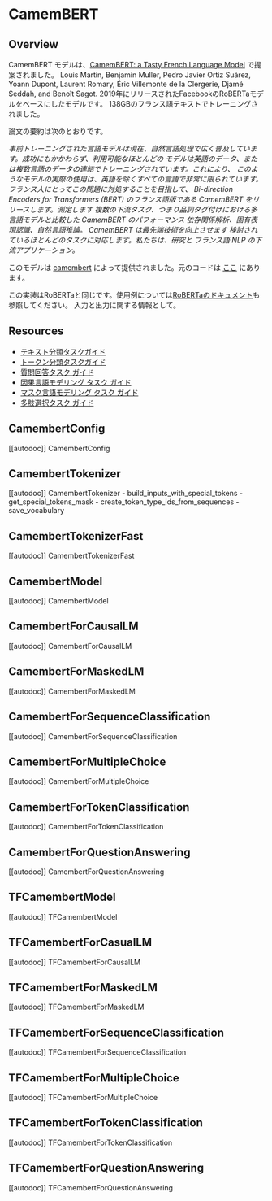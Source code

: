 <!--Copyright 2020 The HuggingFace Team. All rights reserved.

Licensed under the Apache License, Version 2.0 (the "License"); you may not use this file except in compliance with
the License. You may obtain a copy of the License at

http://www.apache.org/licenses/LICENSE-2.0

Unless required by applicable law or agreed to in writing, software distributed under the License is distributed on
an "AS IS" BASIS, WITHOUT WARRANTIES OR CONDITIONS OF ANY KIND, either express or implied. See the License for the
specific language governing permissions and limitations under the License.

⚠️ Note that this file is in Markdown but contain specific syntax for our doc-builder (similar to MDX) that may not be
rendered properly in your Markdown viewer.

-->

# CamemBERT

## Overview

CamemBERT モデルは、[CamemBERT: a Tasty French Language Model](https://arxiv.org/abs/1911.03894) で提案されました。
Louis Martin, Benjamin Muller, Pedro Javier Ortiz Suárez, Yoann Dupont, Laurent Romary, Éric Villemonte de la
Clergerie, Djamé Seddah, and Benoît Sagot. 2019年にリリースされたFacebookのRoBERTaモデルをベースにしたモデルです。
138GBのフランス語テキストでトレーニングされました。

論文の要約は次のとおりです。

*事前トレーニングされた言語モデルは現在、自然言語処理で広く普及しています。成功にもかかわらず、利用可能なほとんどの
モデルは英語のデータ、または複数言語のデータの連結でトレーニングされています。これにより、
このようなモデルの実際の使用は、英語を除くすべての言語で非常に限られています。フランス人にとってこの問題に対処することを目指して、
Bi-direction Encoders for Transformers (BERT) のフランス語版である CamemBERT をリリースします。測定します
複数の下流タスク、つまり品詞タグ付けにおける多言語モデルと比較した CamemBERT のパフォーマンス
依存関係解析、固有表現認識、自然言語推論。 CamemBERT は最先端技術を向上させます
検討されているほとんどのタスクに対応します。私たちは、研究と
フランス語 NLP の下流アプリケーション。*

このモデルは [camembert](https://huggingface.co/camembert) によって提供されました。元のコードは [ここ](https://camembert-model.fr/) にあります。


<Tip>

この実装はRoBERTaと同じです。使用例については[RoBERTaのドキュメント](roberta)も参照してください。
入力と出力に関する情報として。

</Tip>

## Resources

- [テキスト分類タスクガイド](../tasks/sequence_classification)
- [トークン分類タスクガイド](../tasks/token_classification)
- [質問回答タスク ガイド](../tasks/question_answering)
- [因果言語モデリング タスク ガイド](../tasks/language_modeling)
- [マスク言語モデリング タスク ガイド](../tasks/masked_language_modeling)
- [多肢選択タスク ガイド](../tasks/multiple_choice)

## CamembertConfig

[[autodoc]] CamembertConfig

## CamembertTokenizer

[[autodoc]] CamembertTokenizer
    - build_inputs_with_special_tokens
    - get_special_tokens_mask
    - create_token_type_ids_from_sequences
    - save_vocabulary

## CamembertTokenizerFast

[[autodoc]] CamembertTokenizerFast

<frameworkcontent>
<pt>

## CamembertModel

[[autodoc]] CamembertModel

## CamembertForCausalLM

[[autodoc]] CamembertForCausalLM

## CamembertForMaskedLM

[[autodoc]] CamembertForMaskedLM

## CamembertForSequenceClassification

[[autodoc]] CamembertForSequenceClassification

## CamembertForMultipleChoice

[[autodoc]] CamembertForMultipleChoice

## CamembertForTokenClassification

[[autodoc]] CamembertForTokenClassification

## CamembertForQuestionAnswering

[[autodoc]] CamembertForQuestionAnswering

</pt>
<tf>

## TFCamembertModel

[[autodoc]] TFCamembertModel

## TFCamembertForCasualLM

[[autodoc]] TFCamembertForCausalLM

## TFCamembertForMaskedLM

[[autodoc]] TFCamembertForMaskedLM

## TFCamembertForSequenceClassification

[[autodoc]] TFCamembertForSequenceClassification

## TFCamembertForMultipleChoice

[[autodoc]] TFCamembertForMultipleChoice

## TFCamembertForTokenClassification

[[autodoc]] TFCamembertForTokenClassification

## TFCamembertForQuestionAnswering

[[autodoc]] TFCamembertForQuestionAnswering

</tf>
</frameworkcontent>
